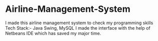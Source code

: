 # Airline-Management-System
I made this airline management system to check my programming skills
Tech Stack:- Java Swing, MySQL
I made the interface with the help of Netbeans IDE which has saved my major time.
